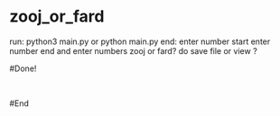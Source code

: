 # zooj_or_fard

run:
	python3 main.py
	or
	python main.py
end:
	enter number start
	enter number end
	and enter numbers zooj or fard?
	do save file or view ?
	
#Done!

<br>

#End

